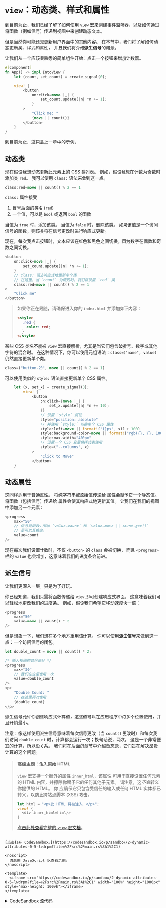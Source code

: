 # `view`：动态类、样式和属性

到目前为止，我们已经了解了如何使用 `view` 宏来创建事件监听器，以及如何通过将函数（例如信号）传递到视图中来创建动态文本。

但是当然你可能还想更新用户界面中的其他内容。
在本节中，我们将了解如何动态更新类、样式和属性，
并且我们将介绍**派生信号**的概念。

让我们从一个应该很熟悉的简单组件开始：点击一个按钮来增加计数器。

```rust
#[component]
fn App() -> impl IntoView {
    let (count, set_count) = create_signal(0);

    view! {
        <button
            on:click=move |_| {
                set_count.update(|n| *n += 1);
            }
        >
            "Click me: "
            {move || count()}
        </button>
    }
}
```

到目前为止，这只是上一章中的示例。

## 动态类

现在假设我想动态更新此元素上的 CSS 类列表。
例如，假设我想在计数为奇数时添加类 `red`。 我可以使用 `class:` 语法来做到这一点。

```rust
class:red=move || count() % 2 == 1
```

`class:` 属性接受

1. 冒号后面的类名 (`red`)
2. 一个值，可以是 `bool` 或返回 `bool` 的函数

当值为 `true` 时，添加该类。 当值为 `false` 时，删除该类。
如果该值是一个访问信号的函数，则该类将在信号更改时进行响应式更新。

现在，每次我点击按钮时，文本应该在红色和黑色之间切换，因为数字在偶数和奇数之间切换。

```rust
<button
    on:click=move |_| {
        set_count.update(|n| *n += 1);
    }
    // class: 语法响应式地更新单个类
    // 在这里，当 `count` 为奇数时，我们将设置 `red` 类
    class:red=move || count() % 2 == 1
>
    "Click me"
</button>
```

> 如果你正在跟随，请确保进入你的 `index.html` 并添加如下内容：
>
> ```html
> <style>
>   .red {
>     color: red;
>   }
> </style>
> ```

某些 CSS 类名不能被 `view` 宏直接解析，尤其是当它们包含破折号、数字或其他字符的混合时。 在这种情况下，你可以使用元组语法：`class=("name", value)` 仍然直接更新单个类。

```rust
class=("button-20", move || count() % 2 == 1)
```

可以使用类似的 `style:` 语法直接更新单个 CSS 属性。

```rust
    let (x, set_x) = create_signal(0);
        view! {
            <button
                on:click={move |_| {
                    set_x.update(|n| *n += 10);
                }}
                // 设置 `style` 属性
                style="position: absolute"
                // 并使用 `style:` 切换单个 CSS 属性
                style:left=move || format!("{}px", x() + 100)
                style:background-color=move || format!("rgb({}, {}, 100)", x(), 100)
                style:max-width="400px"
                // 设置一个 CSS 变量供样式表使用
                style=("--columns", x)
            >
                "Click to Move"
            </button>
    }
```

## 动态属性

这同样适用于普通属性。 将纯字符串或原始值传递给
属性会赋予它一个静态值。 将函数（包括信号）传递给
属性会使其响应式地更新其值。 让我们在我们的视图中添加另一个元素：

```rust
<progress
    max="50"
    // 信号是函数，所以 `value=count` 和 `value=move || count.get()`
    // 是可以互换的。
    value=count
/>
```

现在每次我们设置计数时，不仅 `<button>` 的 `class` 会被切换，
而且 `<progress>` 栏的 `value` 也会增加，这意味着我们的进度条会前进。

## 派生信号

让我们更深入一层，只是为了好玩。

你已经知道，我们只需将函数传递给 `view` 即可创建响应式界面。 这意味着我们可以轻松地更改我们的进度条。 例如，假设我们希望它移动速度快一倍：

```rust
<progress
    max="50"
    value=move || count() * 2
/>
```

但是想象一下，我们想在多个地方重用该计算。 你可以使用**派生信号**来做到这一点：一个访问信号的闭包。

```rust
let double_count = move || count() * 2;

/* 插入视图的其余部分 */
<progress
    max="50"
    // 我们在这里使用一次
    value=double_count
/>
<p>
    "Double Count: "
    // 在这里再次使用
    {double_count}
</p>
```

派生信号允许你创建响应式计算值，这些值可以在应用程序中的多个位置使用，并且开销最小。

注意：像这样使用派生信号意味着每次信号更改（当 `count()` 更改时）和每次我们访问 `double_count` 时，计算都会运行一次；换句话说，两次。 这是一个非常便宜的计算，所以没关系。
我们将在后面的章节中介绍备忘录，它们旨在解决昂贵计算的这个问题。

> #### 高级主题：注入原始 HTML
>
> `view` 宏支持一个额外的属性 `inner_html`，该属性
> 可用于直接设置任何元素的 HTML 内容，并擦除你赋予它的任何其他子元素。 请注意，这*不会*转义你提供的 HTML。 你
> 应确保它只包含受信任的输入或任何 HTML 实体都已转义，以防止跨站点脚本 (XSS) 攻击。
>
> ```rust
> let html = "<p>此 HTML 将被注入。</p>";
> view! {
>   <div inner_html=html/>
> }
> ```
>
> [点击此处查看完整的 `view` 宏文档](https://docs.rs/leptos/latest/leptos/macro.view.html)。

```admonish sandbox title="实时示例" collapsible=true

[点击打开 CodeSandbox。](https://codesandbox.io/p/sandbox/2-dynamic-attributes-0-5-lwdrpm?file=%2Fsrc%2Fmain.rs%3A1%2C1)

<noscript>
  请启用 JavaScript 以查看示例。
</noscript>

<template>
  <iframe src="https://codesandbox.io/p/sandbox/2-dynamic-attributes-0-5-lwdrpm?file=%2Fsrc%2Fmain.rs%3A1%2C1" width="100%" height="1000px" style="max-height: 100vh"></iframe>
</template>

```

<details>
<summary>CodeSandbox 源代码</summary>

```rust
use leptos::*;

#[component]
fn App() -> impl IntoView {
    let (count, set_count) = create_signal(0);

    // “派生信号”是一个访问其他信号的函数
    // 我们可以使用它来创建依赖于
    // 一个或多个其他信号的值的响应式值
    let double_count = move || count() * 2;

    view! {
        <button
            on:click=move |_| {
                set_count.update(|n| *n += 1);
            }

            // class: 语法响应式地更新单个类
            // 在这里，当 `count` 为奇数时，我们将设置 `red` 类
            class:red=move || count() % 2 == 1
        >
            "Click me"
        </button>
        // 注意：像 <br> 这样的自闭合标签需要一个显式的 /
        <br/>

        // 每次 `count` 更改时，我们都会更新此进度条
        <progress
            // 静态属性的工作方式与 HTML 中相同
            max="50"

            // 将函数传递给属性
            // 响应式地设置该属性
            // 信号是函数，所以 `value=count` 和 `value=move || count.get()`
            // 是可以互换的。
            value=count
        ></progress>
        <br/>

        // 此进度条将使用 `double_count`
        // 所以它应该移动速度快一倍！
        <progress
            max="50"
            // 派生信号是函数，因此它们也可以
            // 响应式地更新 DOM
            value=double_count
        ></progress>
        <p>"Count: " {count}</p>
        <p>"Double Count: " {double_count}</p>
    }
}

fn main() {
    leptos::mount_to_body(App)
}
```

</details>
</preview>
